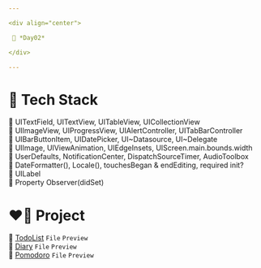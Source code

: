 ```yaml
---

<div align="center">

 💚 *Day02*

</div>

---
```


# 🤖 Tech Stack
🍏 UITextField, UITextView, UITableView, UICollectionView  
🍏 UIImageView, UIProgressView, UIAlertController, UITabBarController  
🍏 UIBarButtonItem, UIDatePicker, UI~Datasource, UI~Delegate  
🍏 UIImage, UIViewAnimation, UIEdgeInsets, UIScreen.main.bounds.width  
🍏 UserDefaults, NotificationCenter, DispatchSourceTimer, AudioToolbox  
🍏 DateFormatter(), Locale(), touchesBegan & endEditing, required init?  
🍎 UILabel  
🍎 Property Observer(didSet)  

# ❤️‍🔥 Project
📂 [TodoList](https://github.com/DCherish/iOS_N_Swift/tree/main/Day02/TodoList) `File` `Preview`  
📁 [Diary](https://github.com/DCherish/iOS_N_Swift/tree/main/Day02/Diary) `File` `Preview`  
📁 [Pomodoro](https://github.com/DCherish/iOS_N_Swift/tree/main/Day02/Pomodoro) `File` `Preview`  